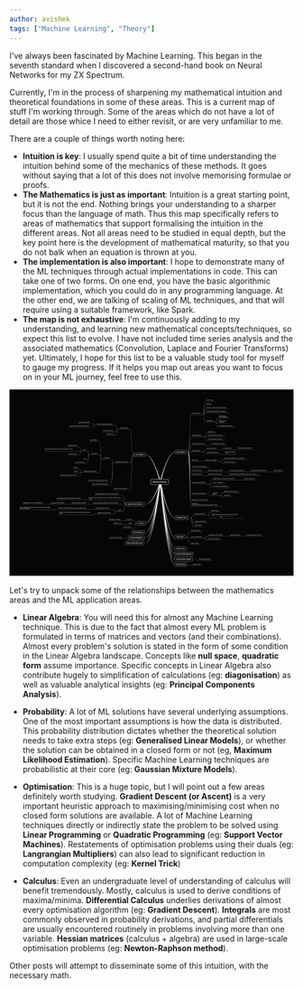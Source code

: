 ```yaml
---
author: avishek
tags: ["Machine Learning", "Theory"]
---
```


I've always been fascinated by Machine Learning. This began in the seventh standard when I discovered a second-hand book on Neural Networks for my ZX Spectrum.

Currently, I'm in the process of sharpening my mathematical intuition and theoretical foundations in some of these areas. This is a current map of stuff I'm working through. Some of the areas which do not have a lot of detail are those whice I need to either revisit, or are very unfamiliar to me.

There are a couple of things worth noting here:

- **Intuition is key**: I usually spend quite a bit of time understanding the intuition behind some of the mechanics of these methods. It goes without saying that a lot of this does not involve memorising formulae or proofs.
- **The Mathematics is just as important**: Intuition is a great starting point, but it is not the end. Nothing brings your understanding to a sharper focus than the language of math. Thus this map specifically refers to areas of mathematics that support formalising the intuition in the different areas. Not all areas need to be studied in equal depth, but the key point here is the development of mathematical maturity, so that you do not balk when an equation is thrown at you.
- **The implementation is also important**: I hope to demonstrate many of the ML techniques through actual implementations in code. This can take one of two forms. On one end, you have the basic algorithmic implementation, which you could do in any programming language. At the other end, we are talking of scaling of ML techniques, and that will require using a suitable framework, like Spark.
- **The map is not exhaustive**: I'm continuously adding to my understanding, and learning new mathematical concepts/techniques, so expect this list to evolve. I have not included time series analysis and the associated mathematics (Convolution, Laplace and Fourier Transforms) yet. Ultimately, I hope for this list to be a valuable study tool for myself to gauge my progress. If it helps you map out areas you want to focus on in your ML journey, feel free to use this.

![Machine Learning Theory Map](/assets/machine-learning-theory-map.png)

Let's try to unpack some of the relationships between the mathematics areas and the ML application areas.

- **Linear Algebra**: You will need this for almost any Machine Learning technique. This is due to the fact that almost every ML problem is formulated in terms of matrices and vectors (and their combinations). Almost every problem's solution is stated in the form of some condition in the Linear Algebra landscape. Concepts like **null space**, **quadratic form** assume importance. Specific concepts in Linear Algebra also contribute hugely to simplification of calculations (eg: **diagonisation**) as well as valuable analytical insights (eg: **Principal Components Analysis**).

- **Probability**: A lot of ML solutions have several underlying assumptions. One of the most important assumptions is how the data is distributed. This probability distribution dictates whether the theoretical solution needs to take extra steps (eg: **Generalised Linear Models**), or whether the solution can be obtained in a closed form or not (eg, **Maximum Likelihood Estimation**). Specific Machine Learning techniques are probabilistic at their core (eg: **Gaussian Mixture Models**).

- **Optimisation**: This is a huge topic, but I will point out a few areas definitely worth studying. **Gradient Descent (or Ascent)** is a very important heuristic approach to maximising/minimising cost when no closed form solutions are available. A lot of Machine Learning techniques directly or indirectly state the problem to be solved using **Linear Programming** or **Quadratic Programming** (eg: **Support Vector Machines**). Restatements of optimisation problems using their duals (eg: **Langrangian Multipliers**) can also lead to significant reduction in computation complexity (eg: **Kernel Trick**)

- **Calculus**: Even an undergraduate level of understanding of calculus will benefit tremendously. Mostly, calculus is used to derive conditions of maxima/minima. **Differential Calculus** underlies derivations of almost every optimisation algorithm (eg: **Gradient Descent**). **Integrals** are most commonly observed in probability derivations, and partial differentials are usually encountered routinely in problems involving more than one variable. **Hessian matrices** (calculus + algebra) are used in large-scale optimisation problems (eg: **Newton-Raphson method**).

Other posts will attempt to disseminate some of this intuition, with the necessary math.

